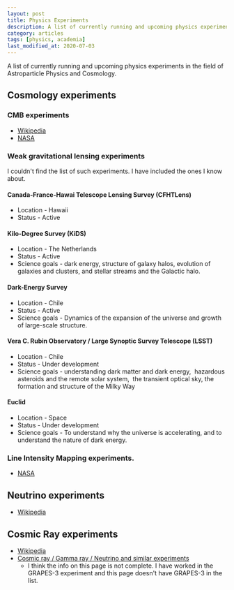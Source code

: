 ```yaml
---
layout: post
title: Physics Experiments 
description: A list of currently running and upcoming physics experiments in the field of Astroparticle Physics and Cosmology. 
category: articles
tags: [physics, academia]
last_modified_at: 2020-07-03
---
```

A list of currently running and upcoming physics experiments in the field of Astroparticle Physics and Cosmology.

## Cosmology experiments

### CMB experiments
* [Wikipedia](https://en.wikipedia.org/wiki/List_of_cosmic_microwave_background_experiments)
* [NASA](https://lambda.gsfc.nasa.gov/product/)

### Weak gravitational lensing experiments
I couldn't find the list of such experiments. I have included the ones I know about.
#### Canada-France-Hawai Telescope Lensing Survey (CFHTLens)
*   Location - Hawaii
*   Status - Active

#### Kilo-Degree Survey (KiDS)
*   Location - The Netherlands
*   Status - Active
*   Science goals - dark energy, structure of galaxy halos, evolution of galaxies and clusters, and stellar streams and the Galactic halo.

#### Dark-Energy Survey
*   Location - Chile
*   Status - Active
*   Science goals - Dynamics of the expansion of the universe and growth of large-scale structure.

#### Vera C. Rubin Observatory / Large Synoptic Survey Telescope (LSST)
*   Location - Chile
*   Status - Under development
*   Science goals - understanding dark matter and dark energy,  hazardous asteroids and the remote solar system,  the transient optical sky, the formation and structure of the Milky Way

#### Euclid
*   Location - Space
*   Status - Under development
*   Science goals - To understand why the universe is accelerating, and to understand the nature of dark energy.

### Line Intensity Mapping experiments.
* [NASA](https://lambda.gsfc.nasa.gov/product/expt/lim_experiments.cfm)


## Neutrino experiments 
* [Wikipedia](https://en.wikipedia.org/wiki/List_of_neutrino_experiments)

## Cosmic Ray experiments 
* [Wikipedia](https://en.wikipedia.org/wiki/Cosmic-ray_observatory#Observatories_and_experiments)
* [Cosmic ray / Gamma ray / Neutrino and similar experiments](https://www.mpi-hd.mpg.de/hfm/CosmicRay/CosmicRaySites.html)
    * I think the info on this page is not complete. I have worked in the GRAPES-3 experiment and this page doesn't have GRAPES-3 in the list.
